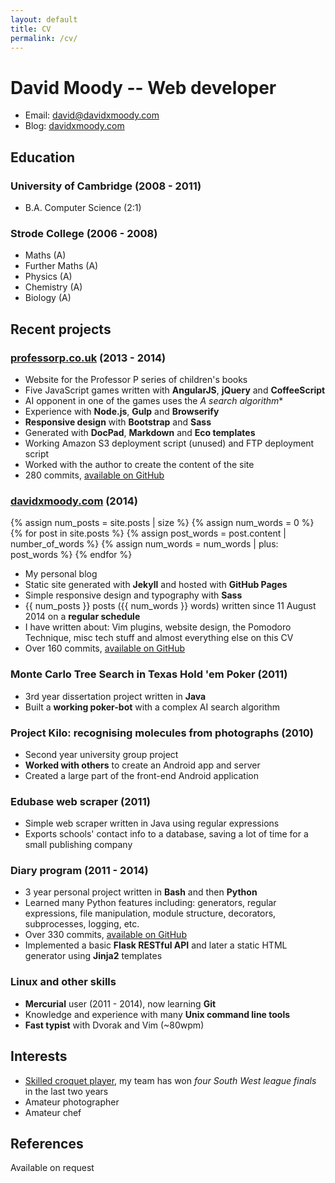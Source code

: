 ```yaml
---
layout: default
title: CV
permalink: /cv/
---
```


# David Moody -- Web developer

- Email: <david@davidxmoody.com>
- Blog: [davidxmoody.com](http://davidxmoody.com/)

## Education

### University of Cambridge (2008 - 2011)

- B.A. Computer Science (2:1)

### Strode College (2006 - 2008)

- Maths (A)
- Further Maths (A)
- Physics (A)
- Chemistry (A)
- Biology (A)

## Recent projects

### [professorp.co.uk](http://professorp.co.uk) (2013 - 2014)

- Website for the Professor P series of children's books
- Five JavaScript games written with **AngularJS**, **jQuery** and **CoffeeScript**
- AI opponent in one of the games uses the **A* search algorithm**
- Experience with **Node.js**, **Gulp** and **Browserify**
- **Responsive design** with **Bootstrap** and **Sass**
- Generated with **DocPad**, **Markdown** and **Eco templates**
- Working Amazon S3 deployment script (unused) and FTP deployment script
- Worked with the author to create the content of the site
- 280 commits, [available on GitHub](https://github.com/davidxmoody/professorp.co.uk)

### [davidxmoody.com](http://davidxmoody.com/) (2014)

{% assign num_posts = site.posts | size %}
{% assign num_words = 0 %}
{% for post in site.posts %}
  {% assign post_words = post.content | number_of_words %}
  {% assign num_words = num_words | plus: post_words %}
{% endfor %}

- My personal blog
- Static site generated with **Jekyll** and hosted with **GitHub Pages**
- Simple responsive design and typography with **Sass**
- {{ num_posts }} posts ({{ num_words }} words) written since 11 August 2014 on a **regular&nbsp;schedule**
- I have written about: Vim plugins, website design, the Pomodoro Technique, misc tech stuff and almost everything else on this CV
- Over 160 commits, [available on GitHub](https://github.com/davidxmoody/davidxmoody.github.io)

### Monte Carlo Tree Search in Texas Hold 'em Poker (2011)

- 3rd year dissertation project written in **Java**
- Built a **working poker-bot** with a complex AI search algorithm

### Project Kilo: recognising molecules from photographs (2010)

- Second year university group project
- **Worked with others** to create an Android app and server
- Created a large part of the front-end Android application

### Edubase web scraper (2011)

- Simple web scraper written in Java using regular expressions
- Exports schools' contact info to a database, saving a lot of time for a small publishing company

### Diary program (2011 - 2014)

- 3 year personal project written in **Bash** and then **Python**
- Learned many Python features including: generators, regular expressions, file manipulation, module structure, decorators, subprocesses, logging, etc.
- Over 330 commits, [available on GitHub](https://github.com/davidxmoody/diary)
- Implemented a basic **Flask RESTful API** and later a static HTML generator using **Jinja2** templates

### Linux and other skills

- **Mercurial** user (2011 - 2014), now learning **Git**
- Knowledge and experience with many **Unix command line tools**
- **Fast typist** with Dvorak and Vim (~80wpm)

## Interests

- [Skilled croquet player](/my-experiences-playing-croquet/), my team has won *four South West league finals* in the last two years
- Amateur photographer
- Amateur chef 

## References

Available on request

